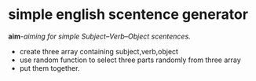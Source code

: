 # simple english scentence generator

**aim**-*aiming for simple Subject–Verb–Object scentences.*

+ create three array containing subject,verb,object
+ use random function to select three parts randomly from three array
+ put them together.
